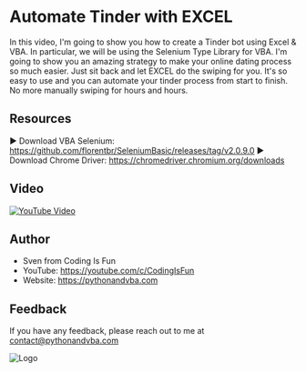 
# Automate Tinder with EXCEL

In this video, I'm going to show you how to create a Tinder bot using Excel & VBA. In particular, we will be using the Selenium Type Library for VBA. I'm going to show you an amazing strategy to make your online dating process so much easier. Just sit back and let EXCEL do the swiping for you. It's so easy to use and you can automate your tinder process from start to finish. No more manually swiping for hours and hours.

## Resources
► Download VBA Selenium: https://github.com/florentbr/SeleniumBasic/releases/tag/v2.0.9.0
► Download Chrome Driver: https://chromedriver.chromium.org/downloads


## Video

[![YouTube Video](https://img.youtube.com/vi/EvvmOVyQaVY/0.jpg)](https://youtu.be/EvvmOVyQaVY)


## Author

- Sven from Coding Is Fun
- YouTube: https://youtube.com/c/CodingIsFun
- Website: https://pythonandvba.com



## Feedback

If you have any feedback, please reach out to me at contact@pythonandvba.com


![Logo](https://content.screencast.com/users/jubbel3/folders/Snagit/media/c42ea34b-4057-4754-96b0-e8e05c866afb/08.18.2021-19.56.png)

